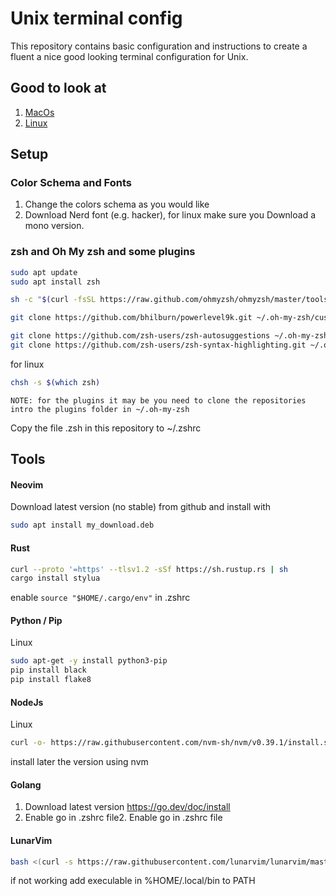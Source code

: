 # Unix terminal config
This repository contains basic configuration and instructions to create a fluent a nice good looking terminal configuration for Unix.

## Good to look at
1. [MacOs](https://medium.com/@Clovis_app/configuration-of-a-beautiful-efficient-terminal-and-prompt-on-osx-in-7-minutes-827c29391961)
2. [Linux](https://medium.com/@christyjacob4/powerlevel9k-themes-f400759638c2)

## Setup
### Color Schema and Fonts
1. Change the colors schema as you would like
2. Download Nerd font (e.g. hacker), for linux make sure you Download a mono version.

### zsh and Oh My zsh and some plugins

```bash
sudo apt update
sudo apt install zsh
```

```bash 
sh -c "$(curl -fsSL https://raw.github.com/ohmyzsh/ohmyzsh/master/tools/install.sh)"
```

```bash
git clone https://github.com/bhilburn/powerlevel9k.git ~/.oh-my-zsh/custom/themes/powerlevel9k
```

```bash
git clone https://github.com/zsh-users/zsh-autosuggestions ~/.oh-my-zsh/custom/plugins/zsh-autosuggestions
git clone https://github.com/zsh-users/zsh-syntax-highlighting.git ~/.oh-my-zsh/custom/plugins/zsh-syntax-highlighting
```

for linux
```bash
chsh -s $(which zsh)
```

`NOTE: for the plugins it may be you need to clone the repositories intro the plugins folder in ~/.oh-my-zsh`

Copy the file .zsh in this repository to ~/.zshrc

## Tools
#### Neovim
Download latest version (no stable) from github and install with
```bash
sudo apt install my_download.deb
```

#### Rust
```bash
curl --proto '=https' --tlsv1.2 -sSf https://sh.rustup.rs | sh
cargo install stylua
```
enable `source "$HOME/.cargo/env"` in .zshrc

#### Python / Pip
Linux
```bash
sudo apt-get -y install python3-pip
pip install black
pip install flake8
```

#### NodeJs
Linux
```bash
curl -o- https://raw.githubusercontent.com/nvm-sh/nvm/v0.39.1/install.sh | bash
```
install later the version using nvm

#### Golang
1. Download latest version https://go.dev/doc/install
2. Enable go in .zshrc file2. Enable go in .zshrc file

#### LunarVim
```bash
bash <(curl -s https://raw.githubusercontent.com/lunarvim/lunarvim/master/utils/installer/install.sh)
```
if not working add execulable in %HOME/.local/bin to PATH

